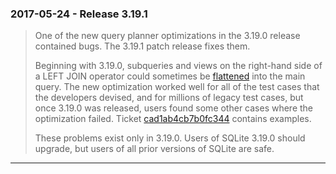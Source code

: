 ### 2017\-05\-24 \- Release 3\.19\.1


> One of the new query planner optimizations in the 3\.19\.0 release contained
> bugs. The 3\.19\.1 patch release fixes them.
> 
> Beginning with 3\.19\.0, subqueries and views on the right\-hand side of
> a LEFT JOIN operator could sometimes be
> [flattened](https://sqlite.org/optoverview.html#flattening) into the
> main query. The new optimization worked well for all of the test cases
> that the developers devised, and for millions of legacy test cases, but
> once 3\.19\.0 was released, users found some other cases where the optimization
> failed. Ticket
> [cad1ab4cb7b0fc344](https://sqlite.org/src/info/cad1ab4cb7b0fc344) contains
> examples.
> 
> These problems exist only in 3\.19\.0\. Users of SQLite 3\.19\.0 should
> upgrade, but users of all prior versions of SQLite are safe.



---

